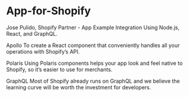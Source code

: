 # App-for-Shopify
Jose Pulido, Shopify Partner - App Example Integration
Using Node.js, React, and GraphQL. 

Apollo
To create a React component that conveniently handles all your operations with Shopify’s API.

Polaris
Using Polaris components helps your app look and feel native to Shopify, so it’s easier to use for merchants.

GraphQL
Most of Shopify already runs on GraphQL and we believe the learning curve will be worth the investment for developers.
